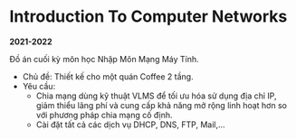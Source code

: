 # Introduction To Computer Networks
**2021-2022**

Đồ án cuối kỳ môn học Nhập Môn Mạng Máy Tính.

- Chủ đề: Thiết kế cho một quán Coffee 2 tầng.
- Yêu cầu: 
    + Chia mạng dùng kỹ thuật VLMS để tối ưu hóa sử dụng địa chỉ IP, giảm thiểu lãng phí và cung cấp khả năng mở rộng linh hoạt hơn so với phương pháp chia mạng cố định.
    + Cài đặt tất cả các dịch vụ DHCP, DNS, FTP, Mail,... 